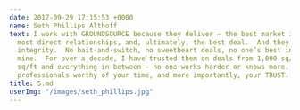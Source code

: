 ```yaml
---
date: 2017-09-29 17:15:53 +0000
name: Seth Phillips Althoff
text: I work with GROUNDSOURCE because they deliver — the best market insight, the
  most direct relationships, and, ultimately, the best deal.  And they do it with
  integrity.  No bait-and-switch, no sweetheart deals, no one’s best interest over
  mine.  For over a decade, I have trusted them on deals from 1,000 sq/ft to 100,000
  sq/ft and everything in between — no one works harder or knows more.  These are
  professionals worthy of your time, and more importantly, your TRUST.
title: 5.md
userImg: "/images/seth_phillips.jpg"
---
```

